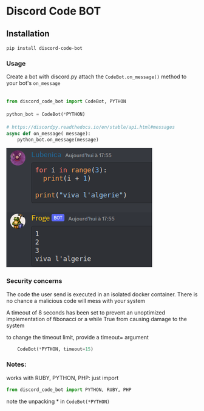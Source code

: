 # Discord Code BOT

## Installation
```
pip install discord-code-bot
```

### Usage

Create a bot with discord.py
attach the `CodeBot.on_message()` method to your bot's `on_message`



```python

from discord_code_bot import CodeBot, PYTHON  

python_bot = CodeBot(*PYTHON)

# https://discordpy.readthedocs.io/en/stable/api.html#messages
async def on_message( message):
    python_bot.on_message(message)
```


![example](example.png)


### Security concerns

The code the user send is executed in an isolated docker container.
There is no chance a malicious code will mess with your system

A timeout of 8 seconds has been set to prevent an unoptimized implementation 
of fibonacci or a while True from causing damage to the system

to change the timeout limit, provide a timeout= argument


```python
    CodeBot(*PYTHON, timeout=15)
```


### Notes:

works with RUBY, PYTHON, PHP: just import 
```python
from discord_code_bot import PYTHON, RUBY, PHP
```

note the unpacking * in `CodeBot(*PYTHON)`
